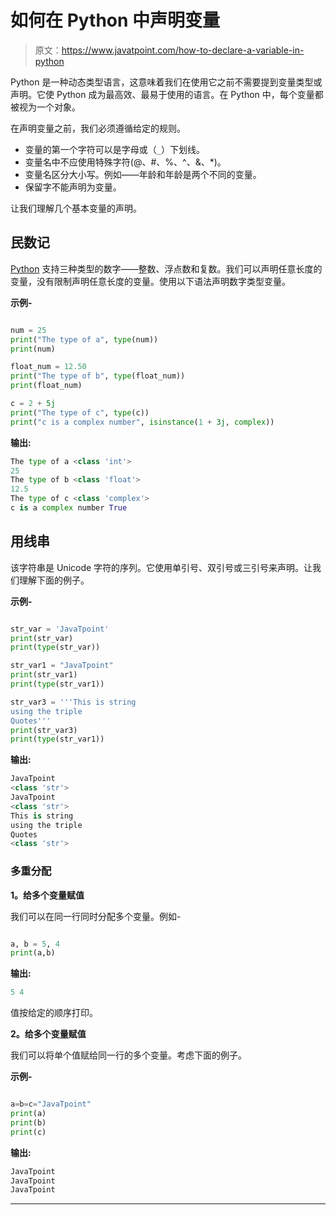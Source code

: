 # 如何在 Python 中声明变量

> 原文：<https://www.javatpoint.com/how-to-declare-a-variable-in-python>

Python 是一种动态类型语言，这意味着我们在使用它之前不需要提到变量类型或声明。它使 Python 成为最高效、最易于使用的语言。在 Python 中，每个变量都被视为一个对象。

在声明变量之前，我们必须遵循给定的规则。

*   变量的第一个字符可以是字母或（`_`）下划线。
*   变量名中不应使用特殊字符(@、#、%、^、&、*)。
*   变量名区分大小写。例如——年龄和年龄是两个不同的变量。
*   保留字不能声明为变量。

让我们理解几个基本变量的声明。

## 民数记

[Python](https://www.javatpoint.com/python-tutorial) 支持三种类型的数字——整数、浮点数和复数。我们可以声明任意长度的变量，没有限制声明任意长度的变量。使用以下语法声明数字类型变量。

**示例-**

```py

num = 25
print("The type of a", type(num))
print(num)

float_num = 12.50
print("The type of b", type(float_num))
print(float_num)

c = 2 + 5j
print("The type of c", type(c))
print("c is a complex number", isinstance(1 + 3j, complex))

```

**输出:**

```py
The type of a <class 'int'>
25
The type of b <class 'float'>
12.5
The type of c <class 'complex'>
c is a complex number True

```

## 用线串

该字符串是 Unicode 字符的序列。它使用单引号、双引号或三引号来声明。让我们理解下面的例子。

**示例-**

```py

str_var = 'JavaTpoint'
print(str_var)
print(type(str_var))

str_var1 = "JavaTpoint"
print(str_var1)
print(type(str_var1))

str_var3 = '''This is string 
using the triple 
Quotes'''
print(str_var3)
print(type(str_var1))

```

**输出:**

```py
JavaTpoint
<class 'str'>
JavaTpoint
<class 'str'>
This is string 
using the triple 
Quotes
<class 'str'>

```

### 多重分配

**1。给多个变量赋值**

我们可以在同一行同时分配多个变量。例如-

```py

a, b = 5, 4
print(a,b)

```

**输出:**

```py
5 4

```

值按给定的顺序打印。

**2。给多个变量赋值**

我们可以将单个值赋给同一行的多个变量。考虑下面的例子。

**示例-**

```py

a=b=c="JavaTpoint"
print(a)
print(b)
print(c)

```

**输出:**

```py
JavaTpoint
JavaTpoint
JavaTpoint

```

* * *